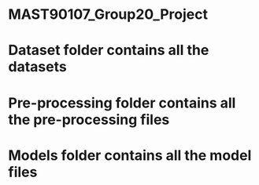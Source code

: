# MAST90107_Group20_Project

# Dataset folder contains all the datasets
# Pre-processing folder contains all the pre-processing files
# Models folder contains all the model files

